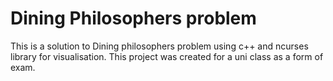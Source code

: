# Dining Philosophers problem
This is a solution to Dining philosophers problem using c++ and ncurses library for visualisation.
This project was created for a uni class as a form of exam.
